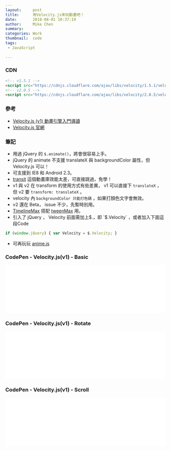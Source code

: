 ```yaml
---
layout:     post
title:      用Velocity.js來玩動畫吧！
date:       2018-08-01 10:37:19
author:     Mike Chen
summary:    
categories: Work
thumbnail:  code
tags:
 - JavaScript
  
---
```


### CDN

```html
<!-- v1.5.1 -->
<script src="https://cdnjs.cloudflare.com/ajax/libs/velocity/1.5.1/velocity.min.js"></script>
<!-- v2.0.5 -->
<script src="https://cdnjs.cloudflare.com/ajax/libs/velocity/2.0.5/velocity.min.js"></script>
```

### 參考
* [Velocity.js (v1) 動畫引擎入門導讀](https://www.youtube.com/watch?v=u6Y8nn3GUHY)
* [Velocity.js 官網](http://velocityjs.org/)

### 筆記
* 用過 jQuery 的 `$.animate()`，將會很容易上手。
* jQuery 的 animate 不支援 translateX 與 backgroundColor 屬性，但 Velocity.js 可以！
* 可支援到 IE8 和 Android 2.3。
* [transit](http://ricostacruz.com/jquery.transit/) 這個動畫庫效能太差，可直接跳過，免學！
* v1 與 v2 在 transform 的使用方式有些差異， v1 可以直接下 `translateX` ， 但 v2 要 `transform: translateX` 。
* velocity 內 `backgroundColor 只能打色碼` ，如果打顏色文字會無效。
* v2 還在 Beta， issue 不少，先暫時別用。
* [TimelineMax](https://greensock.com/timelinemax) 搭配 [tweenMax](https://greensock.com/tweenmax) 用。
* 引入了 jQuery ， Velocity 前面需加上$.，即 `$.Velocity` ，或者加入下面這段Code

```javascript
if (window.jQuery) { var Velocity = $.Velocity; } 
```

* 可再玩玩 [anime.js](http://animejs.com/)

### CodePen - Velocity.js(v1) - Basic
<div class="iframe-rwd">
    <iframe scrolling='no' title='Velocity.js(v1) - Basic' src='//codepen.io/mikechen2017/embed/VByeXy/?height=265&theme-id=0&default-tab=js,result&embed-version=2' frameborder='no' allowtransparency='true' allowfullscreen='true' style='width: 100%;'>See the Pen <a href='https://codepen.io/mikechen2017/pen/VByeXy/'>Velocity.js</a> by Mike Chen (<a href='https://codepen.io/mikechen2017'>@mikechen2017</a>) on <a href='https://codepen.io'>CodePen</a>.
</iframe>
</div>

### CodePen - Velocity.js(v1) - Rotate
<div class="iframe-rwd">
    <iframe scrolling='no' title='Velocity.js(v1) - rotate' src='//codepen.io/mikechen2017/embed/xJpNqp/?height=265&theme-id=0&default-tab=js,result&embed-version=2' frameborder='no' allowtransparency='true' allowfullscreen='true' style='width: 100%;'>See the Pen <a href='https://codepen.io/mikechen2017/pen/xJpNqp/'>Velocity.js - rotate</a> by Mike Chen (<a href='https://codepen.io/mikechen2017'>@mikechen2017</a>) on <a href='https://codepen.io'>CodePen</a>.
</iframe>
</div>

### CodePen - Velocity.js(v1) - Scroll
<div class="iframe-rwd">
    <iframe scrolling='no' title='Velocity.js(v1) - scroll' src='//codepen.io/mikechen2017/embed/MBrdLv/?height=265&theme-id=0&default-tab=html,result&embed-version=2' frameborder='no' allowtransparency='true' allowfullscreen='true' style='width: 100%;'>See the Pen <a href='https://codepen.io/mikechen2017/pen/MBrdLv/'>Velocity.js(v1) - scroll</a> by Mike Chen (<a href='https://codepen.io/mikechen2017'>@mikechen2017</a>) on <a href='https://codepen.io'>CodePen</a>.
</iframe>
</div>

